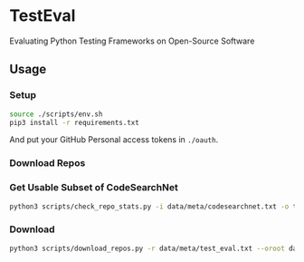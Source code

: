 # TestEval

Evaluating Python Testing Frameworks on Open-Source Software


## Usage

### Setup

```sh
source ./scripts/env.sh
pip3 install -r requirements.txt
```

And put your GitHub Personal access tokens in `./oauth`.

### Download Repos

### Get Usable Subset of CodeSearchNet

```sh
python3 scripts/check_repo_stats.py -i data/meta/codesearchnet.txt -o test_eval.txt
```

### Download

```sh
python3 scripts/download_repos.py -r data/meta/test_eval.txt --oroot data/repos
```